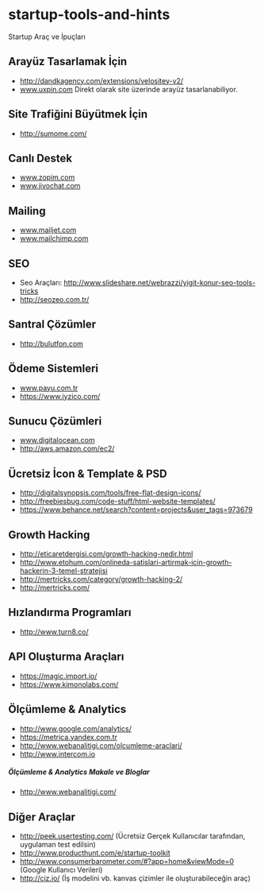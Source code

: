 startup-tools-and-hints
=======================

Startup Araç ve İpuçları

## Arayüz Tasarlamak İçin
- http://dandkagency.com/extensions/velositey-v2/
- www.uxpin.com Direkt olarak site üzerinde arayüz tasarlanabiliyor.

## Site Trafiğini Büyütmek İçin
- http://sumome.com/

## Canlı Destek
- www.zopim.com
- www.jivochat.com

## Mailing
- www.mailjet.com
- www.mailchimp.com

## SEO
- Seo Araçları: http://www.slideshare.net/webrazzi/yigit-konur-seo-tools-tricks
- http://seozeo.com.tr/

## Santral Çözümler
- http://bulutfon.com

## Ödeme Sistemleri
- www.payu.com.tr
- https://www.iyzico.com/

## Sunucu Çözümleri
- www.digitalocean.com
- http://aws.amazon.com/ec2/

## Ücretsiz İcon & Template & PSD 
- http://digitalsynopsis.com/tools/free-flat-design-icons/
- http://freebiesbug.com/code-stuff/html-website-templates/
- https://www.behance.net/search?content=projects&user_tags=973679

## Growth Hacking 
- http://eticaretdergisi.com/growth-hacking-nedir.html
- http://www.etohum.com/onlineda-satislari-artirmak-icin-growth-hackerin-3-temel-stratejisi
- http://mertricks.com/category/growth-hacking-2/
- http://mertricks.com/

## Hızlandırma Programları
- http://www.turn8.co/

## API Oluşturma Araçları
- https://magic.import.io/ 
- https://www.kimonolabs.com/

## Ölçümleme & Analytics 
- http://www.google.com/analytics/
- https://metrica.yandex.com.tr 
- http://www.webanalitigi.com/olcumleme-araclari/
- http://www.intercom.io 

##### Ölçümleme & Analytics Makale ve Bloglar
- http://www.webanalitigi.com/

## Diğer Araçlar
- http://peek.usertesting.com/ (Ücretsiz Gerçek Kullanıcılar tarafından, uygulaman test edilsin)
- http://www.producthunt.com/e/startup-toolkit
- http://www.consumerbarometer.com/#?app=home&viewMode=0 (Google Kullanıcı Verileri)
- http://ciz.io/ (İş modelini vb.  kanvas çizimler ile oluşturabileceğin araç)


